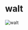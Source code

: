 # walt
![walt](https://user-images.githubusercontent.com/88556107/174650999-bcc1c8f9-7e69-4dd5-83df-08d387f96da9.gif)
